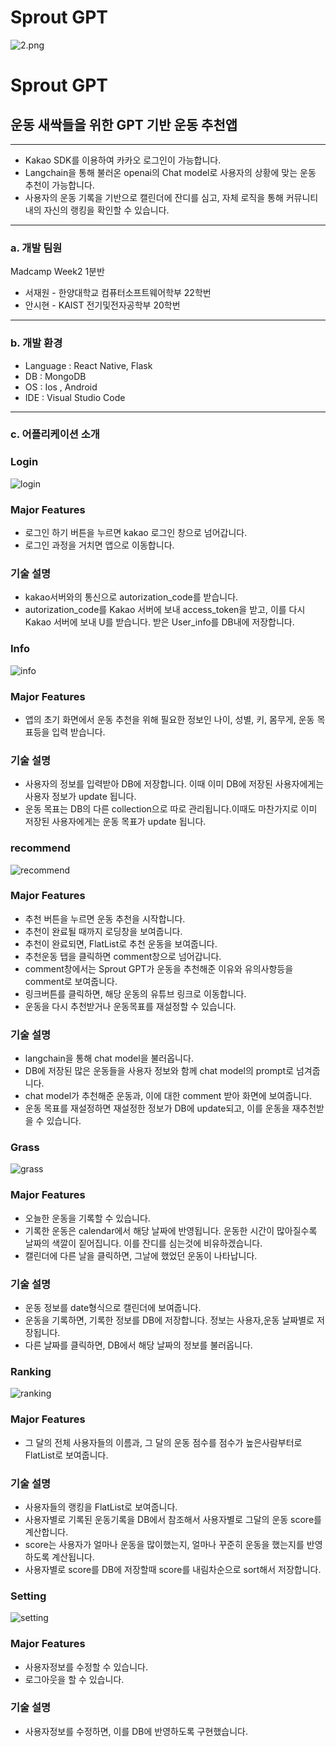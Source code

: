 # Sprout GPT

![2.png](https://prod-files-secure.s3.us-west-2.amazonaws.com/f6cb388f-3934-47d6-9928-26d2e10eb0fc/067f0828-0849-4c57-82b4-de735a04c247/2.png)

# Sprout GPT

## 운동 새싹들을 위한 GPT 기반 운동 추천앱

---

- Kakao SDK를 이용하여 카카오 로그인이 가능합니다.
- Langchain을 통해 불러온 openai의 Chat model로 사용자의 상황에 맞는 운동 추천이 가능합니다.
- 사용자의 운동 기록을 기반으로 캘린더에 잔디를 심고, 자체 로직을 통해 커뮤니티 내의 자신의 랭킹을 확인할 수 있습니다.

---

### a. 개발 팀원

Madcamp Week2 1분반

- 서재원 - 한양대학교 컴퓨터소프트웨어학부 22학번
- 안시현 - KAIST 전기및전자공학부 20학번

---

### b. 개발 환경

- Language : React Native, Flask
- DB : MongoDB
- OS : Ios , Android
- IDE : Visual Studio Code

---

### c. 어플리케이션 소개

### Login
![login](https://github.com/JWSH-MadCampWeek2/week2-frontend/assets/79096116/8725ede8-fb08-4462-91ff-49cb08d2aaa0)


### Major Features

- 로그인 하기 버튼을 누르면 kakao 로그인 창으로 넘어갑니다.
- 로그인 과정을 거치면 앱으로 이동합니다.

### 기술 설명

- kakao서버와의 통신으로 autorization_code를 받습니다.
- autorization_code를 Kakao 서버에 보내 access_token을 받고, 이를 다시 Kakao 서버에 보내 U를 받습니다. 받은 User_info를 DB내에 저장합니다.

### Info
![info](https://github.com/JWSH-MadCampWeek2/week2-frontend/assets/79096116/a6520e6e-83a3-4f1b-81e5-ad7195a8a779)

### Major Features

- 앱의 초기 화면에서 운동 추천을 위해 필요한 정보인 나이, 성별, 키, 몸무게, 운동 목표등을 입력 받습니다.

### 기술 설명

- 사용자의 정보를 입력받아 DB에 저장합니다. 이때 이미 DB에 저장된 사용자에게는 사용자 정보가 update 됩니다.
- 운동 목표는 DB의 다른 collection으로 따로 관리됩니다.이때도 마찬가지로 이미 저장된 사용자에게는 운동 목표가 update 됩니다.

### recommend

![recommend](https://github.com/JWSH-MadCampWeek2/week2-frontend/assets/79096116/cd1cb70d-ec57-4e79-8abd-79a73d6fcfe7)

### Major Features

- 추천 버튼을 누르면 운동 추천을 시작합니다.
- 추천이 완료될 때까지 로딩창을 보여줍니다.
- 추천이 완료되면, FlatList로 추천 운동을 보여줍니다.
- 추천운동 탭을 클릭하면 comment창으로 넘어갑니다.
- comment창에서는 Sprout GPT가 운동을 추천해준 이유와 유의사항등을 comment로 보여줍니다.
- 링크버튼를 클릭하면, 해당 운동의 유튜브 링크로 이동합니다.
- 운동을 다시 추천받거나 운동목표를 재설정할 수 있습니다.

### 기술 설명

- langchain을 통해 chat model을 불러옵니다.
- DB에 저장된 많은 운동들을 사용자 정보와 함께 chat model의 prompt로 넘겨줍니다.
- chat model가 추천해준 운동과, 이에 대한 comment 받아 화면에 보여줍니다.
- 운동 목표를 재설정하면 재설정한 정보가 DB에 update되고, 이를 운동을 재추천받을 수 있습니다.

### Grass

![grass](https://github.com/JWSH-MadCampWeek2/week2-frontend/assets/79096116/5ca1fe93-a7b8-4373-9502-63dc27506e44)

### Major Features

- 오늘한 운동을 기록할 수 있습니다.
- 기록한 운동은 calendar에서 해당 날짜에 반영됩니다. 운동한 시간이 많아질수록 날짜의 색깔이 짙어집니다. 이를 잔디를 심는것에 비유하겠습니다.
- 캘린더에 다른 날을 클릭하면, 그날에 했었던 운동이 나타납니다.

### 기술 설명

- 운동 정보를 date형식으로 캘린더에 보여줍니다.
- 운동을 기록하면, 기록한 정보를 DB에 저장합니다. 정보는 사용자,운동 날짜별로 저장됩니다.
- 다른 날짜를 클릭하면, DB에서 해당 날짜의 정보를 불러옵니다.

### Ranking

![ranking](https://github.com/JWSH-MadCampWeek2/week2-frontend/assets/79096116/d92b5e35-f2dc-4bf9-bbdf-2401ff2b968f)

### Major Features

- 그 달의 전체 사용자들의 이름과, 그 달의 운동 점수를 점수가 높은사람부터로 FlatList로 보여줍니다.

### 기술 설명

- 사용자들의 랭킹을 FlatList로 보여줍니다.
- 사용자별로 기록된 운동기록을 DB에서 참조해서 사용자별로 그달의 운동 score를 계산합니다.
- score는 사용자가 얼마나 운동을 많이했는지, 얼마나 꾸준히 운동을 했는지를 반영하도록 계산됩니다.
- 사용자별로 score를 DB에 저장할때 score를 내림차순으로 sort해서 저장합니다.

### Setting

![setting](https://github.com/JWSH-MadCampWeek2/week2-frontend/assets/79096116/83ad8ed8-1c61-40b2-8e68-90dd7c8a1d03)

### Major Features

- 사용자정보를 수정할 수 있습니다.
- 로그아웃을 할 수 있습니다.

### 기술 설명

- 사용자정보를 수정하면, 이를 DB에 반영하도록 구현했습니다.
